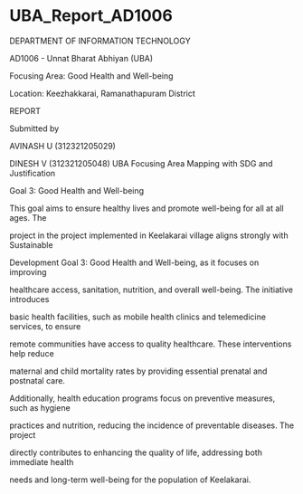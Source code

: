 # UBA_Report_AD1006


DEPARTMENT OF INFORMATION TECHNOLOGY

AD1006 - Unnat Bharat Abhiyan (UBA)

 Focusing Area: Good Health and Well-being

 Location: Keezhakkarai, Ramanathapuram District

REPORT

Submitted by

AVINASH U (312321205029) 

DINESH V (312321205048)
UBA Focusing Area Mapping with SDG and Justification

Goal 3: Good Health and Well-being

This goal aims to ensure healthy lives and promote well-being for all at all ages. The 

project in the project implemented in Keelakarai village aligns strongly with Sustainable 

Development Goal 3: Good Health and Well-being, as it focuses on improving 

healthcare access, sanitation, nutrition, and overall well-being. The initiative introduces 

basic health facilities, such as mobile health clinics and telemedicine services, to ensure 

remote communities have access to quality healthcare. These interventions help reduce 

maternal and child mortality rates by providing essential prenatal and postnatal care. 

Additionally, health education programs focus on preventive measures, such as hygiene 

practices and nutrition, reducing the incidence of preventable diseases. The project 

directly contributes to enhancing the quality of life, addressing both immediate health 

needs and long-term well-being for the population of Keelakarai.

